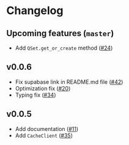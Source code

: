 # Changelog

## Upcoming features (`master`)

- Add `QSet.get_or_create` method ([#24](https://github.com/makridenko/supadantic/issues/24))

## v0.0.6

- Fix supabase link in README.md file ([#42](https://github.com/makridenko/supadantic/issues/42))
- Optimization fix ([#20](https://github.com/makridenko/supadantic/issues/20))
- Typing fix ([#34](https://github.com/makridenko/supadantic/issues/34))

## v0.0.5

- Add documentation ([#11](https://github.com/makridenko/supadantic/issues/11))
- Add `CacheClient` ([#35](https://github.com/makridenko/supadantic/issues/35))
